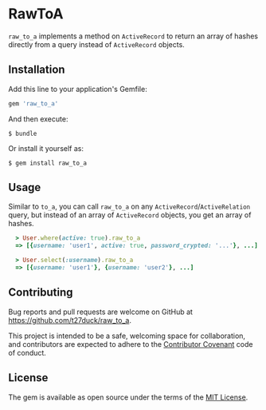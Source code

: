 # RawToA

`raw_to_a` implements a method on `ActiveRecord` to return an array of hashes directly from a query instead of `ActiveRecord` objects.

## Installation

Add this line to your application's Gemfile:

```ruby
gem 'raw_to_a'
```

And then execute:

    $ bundle

Or install it yourself as:

    $ gem install raw_to_a

## Usage

Similar to `to_a`, you can call `raw_to_a` on any `ActiveRecord`/`ActiveRelation` query, but instead of an array of `ActiveRecord` objects, you get an array of hashes.

```ruby
  > User.where(active: true).raw_to_a
  => [{username: 'user1', active: true, password_crypted: '...'}, ...]
```

```ruby
  > User.select(:username).raw_to_a
  => [{username: 'user1'}, {username: 'user2'}, ...]
```

## Contributing

Bug reports and pull requests are welcome on GitHub at https://github.com/t27duck/raw_to_a.

This project is intended to be a safe, welcoming space for collaboration, and contributors are expected to adhere to the [Contributor Covenant](http://contributor-covenant.org) code of conduct.

## License

The gem is available as open source under the terms of the [MIT License](http://opensource.org/licenses/MIT).


